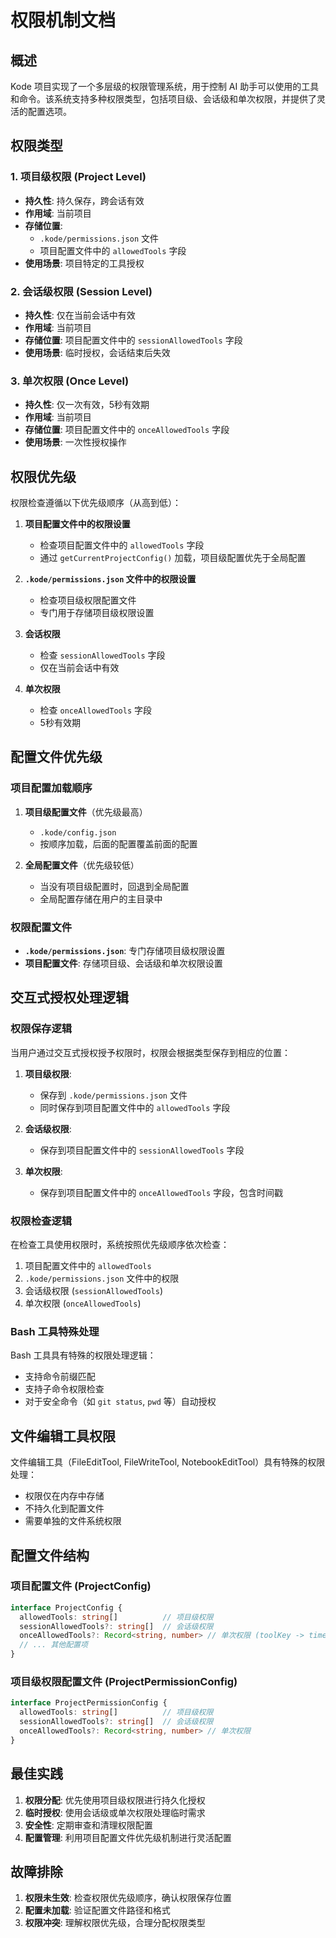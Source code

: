 # 权限机制文档

## 概述

Kode 项目实现了一个多层级的权限管理系统，用于控制 AI 助手可以使用的工具和命令。该系统支持多种权限类型，包括项目级、会话级和单次权限，并提供了灵活的配置选项。

## 权限类型

### 1. 项目级权限 (Project Level)
- **持久性**: 持久保存，跨会话有效
- **作用域**: 当前项目
- **存储位置**: 
  - `.kode/permissions.json` 文件
  - 项目配置文件中的 `allowedTools` 字段
- **使用场景**: 项目特定的工具授权

### 2. 会话级权限 (Session Level)
- **持久性**: 仅在当前会话中有效
- **作用域**: 当前项目
- **存储位置**: 项目配置文件中的 `sessionAllowedTools` 字段
- **使用场景**: 临时授权，会话结束后失效

### 3. 单次权限 (Once Level)
- **持久性**: 仅一次有效，5秒有效期
- **作用域**: 当前项目
- **存储位置**: 项目配置文件中的 `onceAllowedTools` 字段
- **使用场景**: 一次性授权操作

## 权限优先级

权限检查遵循以下优先级顺序（从高到低）：

1. **项目配置文件中的权限设置**
   - 检查项目配置文件中的 `allowedTools` 字段
   - 通过 `getCurrentProjectConfig()` 加载，项目级配置优先于全局配置

2. **`.kode/permissions.json` 文件中的权限设置**
   - 检查项目级权限配置文件
   - 专门用于存储项目级权限设置

3. **会话权限**
   - 检查 `sessionAllowedTools` 字段
   - 仅在当前会话中有效

4. **单次权限**
   - 检查 `onceAllowedTools` 字段
   - 5秒有效期

## 配置文件优先级

### 项目配置加载顺序
1. **项目级配置文件**（优先级最高）
   - `.kode/config.json`
   - 按顺序加载，后面的配置覆盖前面的配置

2. **全局配置文件**（优先级较低）
   - 当没有项目级配置时，回退到全局配置
   - 全局配置存储在用户的主目录中

### 权限配置文件
- **`.kode/permissions.json`**: 专门存储项目级权限设置
- **项目配置文件**: 存储项目级、会话级和单次权限设置

## 交互式授权处理逻辑

### 权限保存逻辑
当用户通过交互式授权授予权限时，权限会根据类型保存到相应的位置：

1. **项目级权限**:
   - 保存到 `.kode/permissions.json` 文件
   - 同时保存到项目配置文件中的 `allowedTools` 字段

2. **会话级权限**:
   - 保存到项目配置文件中的 `sessionAllowedTools` 字段

3. **单次权限**:
   - 保存到项目配置文件中的 `onceAllowedTools` 字段，包含时间戳

### 权限检查逻辑
在检查工具使用权限时，系统按照优先级顺序依次检查：

1. 项目配置文件中的 `allowedTools`
2. `.kode/permissions.json` 文件中的权限
3. 会话级权限 (`sessionAllowedTools`)
4. 单次权限 (`onceAllowedTools`)

### Bash 工具特殊处理
Bash 工具具有特殊的权限处理逻辑：
- 支持命令前缀匹配
- 支持子命令权限检查
- 对于安全命令（如 `git status`, `pwd` 等）自动授权

## 文件编辑工具权限
文件编辑工具（FileEditTool, FileWriteTool, NotebookEditTool）具有特殊的权限处理：
- 权限仅在内存中存储
- 不持久化到配置文件
- 需要单独的文件系统权限

## 配置文件结构

### 项目配置文件 (ProjectConfig)
```typescript
interface ProjectConfig {
  allowedTools: string[]          // 项目级权限
  sessionAllowedTools?: string[]  // 会话级权限
  onceAllowedTools?: Record<string, number> // 单次权限 (toolKey -> timestamp)
  // ... 其他配置项
}
```

### 项目级权限配置文件 (ProjectPermissionConfig)
```typescript
interface ProjectPermissionConfig {
  allowedTools: string[]          // 项目级权限
  sessionAllowedTools?: string[]  // 会话级权限
  onceAllowedTools?: Record<string, number> // 单次权限
}
```

## 最佳实践

1. **权限分配**: 优先使用项目级权限进行持久化授权
2. **临时授权**: 使用会话级或单次权限处理临时需求
3. **安全性**: 定期审查和清理权限配置
4. **配置管理**: 利用项目配置文件优先级机制进行灵活配置

## 故障排除

1. **权限未生效**: 检查权限优先级顺序，确认权限保存位置
2. **配置未加载**: 验证配置文件路径和格式
3. **权限冲突**: 理解权限优先级，合理分配权限类型